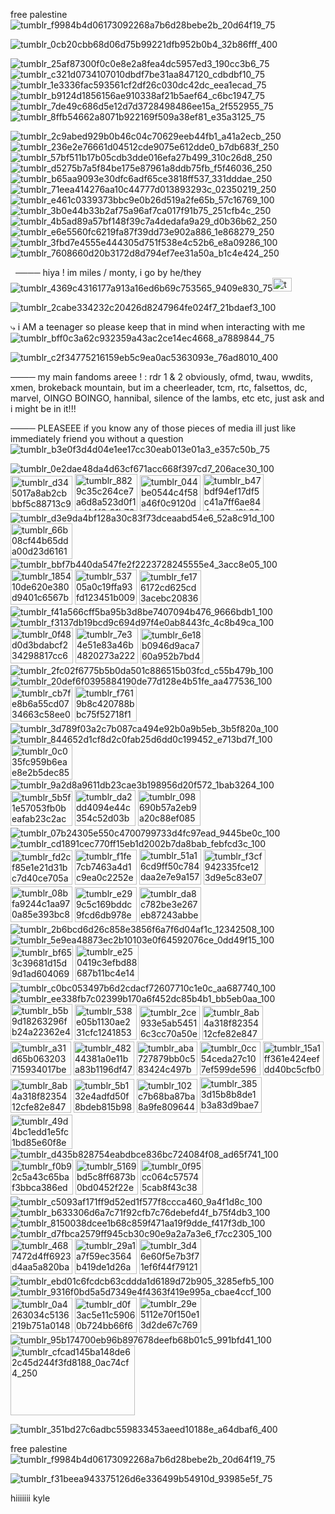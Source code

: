 free palestine![tumblr_f9984b4d06173092268a7b6d28bebe2b_20d64f19_75](https://github.com/user-attachments/assets/997cee90-82fb-4ec9-857f-db94c791c4d9)

![tumblr_0cb20cbb68d06d75b99221dfb952b0b4_32b86fff_400](https://github.com/user-attachments/assets/64f109cd-5af6-4f93-87a5-4c22e932f955)


![tumblr_25af87300f0c0e8e2a8fea4dc5957ed3_190cc3b6_75](https://github.com/user-attachments/assets/010d6632-db9f-4bd3-8075-ba6696b5ee0f)
![tumblr_c321d0734107010dbdf7be31aa847120_cdbdbf10_75](https://github.com/user-attachments/assets/83453b68-bea1-45e8-808b-6d86284f7294)
![tumblr_1e3336fac593561cf2df26c030dc42dc_eea1ecad_75](https://github.com/user-attachments/assets/f527f438-b456-4527-809a-d1bffc9e0419)
![tumblr_b9124d1856156ae910338af21b5aef64_c6bc1947_75](https://github.com/user-attachments/assets/66426de5-cf85-4d3b-b938-8fbd77c3a328)
![tumblr_7de49c686d5e12d7d3728498486ee15a_2f552955_75](https://github.com/user-attachments/assets/0113597d-63e5-4739-8431-e1e135e443d9)
![tumblr_8ffb54662a8071b922169f509a38ef81_e35a3125_75](https://github.com/user-attachments/assets/f331535a-14b4-4d44-8efe-b83b404834bb)

![tumblr_2c9abed929b0b46c04c70629eeb44fb1_a41a2ecb_250](https://github.com/user-attachments/assets/bf713aeb-26bb-418e-a550-053af93dd04a)
![tumblr_236e2e76661d04512cde9075e612dde0_b7db683f_250](https://github.com/user-attachments/assets/f70d6522-fd19-4684-9e20-156870371220)
![tumblr_57bf511b17b05cdb3dde016efa27b499_310c26d8_250](https://github.com/user-attachments/assets/b64e362b-b6bf-4dac-bd8d-2e9809641e80)
![tumblr_d5275b7a5f84be175e87961a8ddb75fb_f5f46036_250](https://github.com/user-attachments/assets/8bb46071-5e98-4860-bc6f-243f01f3b074)
![tumblr_b65aa9093e30dfc6adf65ce3818ff537_331dddae_250](https://github.com/user-attachments/assets/4e5fa1ab-6c3a-4814-ac20-add2faab1f4b)
![tumblr_71eea414276aa10c44777d013893293c_02350219_250](https://github.com/user-attachments/assets/14c7188b-4227-4121-9614-86141eb40946)
![tumblr_e461c0339373bbc9e0b26d519a2fe65b_57c16769_100](https://github.com/user-attachments/assets/662b1422-3d71-4ebe-bf40-01e4bfcccbf7)
![tumblr_3b0e44b33b2af75a96af7ca017f91b75_251cfb4c_250](https://github.com/user-attachments/assets/4af37524-d35f-4291-b0bf-dd69a1502e17) 
![tumblr_4b5ad89a57bf148f39c7a4dedafa9a29_d0b36b62_250](https://github.com/user-attachments/assets/81d4425c-2e75-4b60-9122-382586cc5977)
![tumblr_e6e5560fc6219fa87f39dd73e902a886_1e868279_250](https://github.com/user-attachments/assets/e2315353-76d7-43d5-b6a6-955f4b092d1c)
![tumblr_3fbd7e4555e444305d751f538e4c52b6_e8a09286_100](https://github.com/user-attachments/assets/51ffd335-1789-4e23-a674-a4e3374ef246)
![tumblr_7608660d20b3172d8d794ef7ee31a50a_b1c4e424_250](https://github.com/user-attachments/assets/a8918dba-b215-4a5e-8d94-c407bbbbe8ca)

    
         
         
    ──── hiya ! im miles / monty, i go by he/they![tumblr_4369c4316177a913a16ed6b69c753565_9409e830_75](https://github.com/user-attachments/assets/38256e0d-e639-43f5-a300-64d0bac37388)<img width="31" height="22" alt="tumblr_65764ddb066ee12a0cd036247d393ede_4d6550ea_75" src="https://github.com/user-attachments/assets/e9433c38-fe69-4cd3-9a57-5f2670ea1a40" />


   ![tumblr_2cabe334232c20426d8247964fe024f7_21bdaef3_100](https://github.com/user-attachments/assets/6c666844-789e-4056-9683-127699e9cb05)

 



 ⤷  i AM a teenager so please keep that in mind when interacting with me![tumblr_bff0c3a62c932359a43ac2ce14ec4668_a7889844_75](https://github.com/user-attachments/assets/859042b7-f7e0-4d2c-a42f-392c213b00d7)

 

![tumblr_c2f34775216159eb5c9ea0ac5363093e_76ad8010_400](https://github.com/user-attachments/assets/6ffedb9a-74bc-4a02-b9ad-4f72d420dd41)



──── my main fandoms areee ! : rdr 1 & 2 obviously, ofmd, twau, wwdits, xmen, brokeback mountain, but im a cheerleader, tcm, rtc, falsettos, dc, marvel, OINGO BOINGO, hannibal, silence of the lambs, etc etc, just ask and i might be in it!!!


──── PLEASEEE if you know any of those pieces of media ill just like immediately friend you without a question![tumblr_b3e0f3d4d04e1ee17cc30eab013e01a3_e357c50b_75](https://github.com/user-attachments/assets/b72e02f3-7e2e-4c24-bd71-46e35b5be9d7) 






![tumblr_0e2dae48da4d63cf671acc668f397cd7_206ace30_100](https://github.com/user-attachments/assets/e021cba5-1dd9-4359-81c4-09524b81b674) 
<img width="99" height="56" alt="tumblr_d345017a8ab2cbbbf5c88713c9bf886c_3430bc71_100" src="https://github.com/user-attachments/assets/5ef6dbec-df41-4528-b38c-3d6f437ad76c" /> 
<img width="100" height="59" alt="tumblr_8829c35c264ce7a6d8a523d0f1cd44f0_91b7651a_100" src="https://github.com/user-attachments/assets/63405ebf-8c9d-4be2-afda-7d03b8d82665" />
<img width="97" height="57" alt="tumblr_044be0544c4f58a46f0c9120da25c13c_f0113ac8_100" src="https://github.com/user-attachments/assets/cd712e27-dfc7-4b8d-be35-68bd4ef51d82" />
<img width="97" height="59" alt="tumblr_b47bdf94ef17df5c41a7ff6ae844ee97_d9b234ee_100" src="https://github.com/user-attachments/assets/2a16b30d-7e7c-4d54-b9b8-501e979dbdc0" />
![tumblr_d3e9da4bf128a30c83f73dceaabd54e6_52a8c91d_100](https://github.com/user-attachments/assets/7128b250-79cc-4595-9e5d-903908d07774)
<img width="99" height="57" alt="tumblr_66b08cf44b65dda00d23d616181a82dc_04ddfc10_100" src="https://github.com/user-attachments/assets/42dfcb15-496a-4da4-b83e-6ddf5a23cbfa" />
![tumblr_bbf7b440da547fe2f2223728245555e4_3acc8e05_100](https://github.com/user-attachments/assets/913db44e-742b-44fb-9f74-116031062c03)
<img width="99" height="56" alt="tumblr_185410de620e380d9401c6567b053d99_64dc22b3_100" src="https://github.com/user-attachments/assets/006d5e33-7da2-4303-81ff-5964c188809a" />
<img width="99" height="56" alt="tumblr_53705a0c19ffa93fd123451b00977027_b3273e1e_100" src="https://github.com/user-attachments/assets/1440191b-6bb6-47d1-bc19-2a2aa88871c1" />
<img width="99" height="55" alt="tumblr_fe176172cd625cd3acebc20836f182c8_1737db6a_100" src="https://github.com/user-attachments/assets/a4b50685-26ce-4466-bccc-b05f6209ed87" />
![tumblr_f41a566cff5ba95b3d8be7407094b476_9666bdb1_100](https://github.com/user-attachments/assets/d31878f2-8faf-4351-ad39-b51447ad77e9)
![tumblr_f3137db19bcd9c694d97f4e0ab8443fc_4c8b49ca_100](https://github.com/user-attachments/assets/9d854763-f634-4b7f-8d3f-9e19f6b55dfc)
<img width="100" height="57" alt="tumblr_0f48d0d3bdabcf234298817cc62714c6_d93f7984_100" src="https://github.com/user-attachments/assets/1f42caff-63d1-42e6-a35f-f45e1c554f58" />
<img width="100" height="57" alt="tumblr_7e34e51e83a46b4820273a2223972585_f863a0ed_100" src="https://github.com/user-attachments/assets/9dff61a1-042c-48e5-84fd-56840f9ed5b7" />
<img width="100" height="56" alt="tumblr_6e18b0946d9aca760a952b7bd4656647_01631241_100" src="https://github.com/user-attachments/assets/5500a29f-afc0-4d97-bcb8-93ea73407810" />
![tumblr_2fc02f6775b5b0da501c886515b03fcd_c55b479b_100](https://github.com/user-attachments/assets/068e4c91-710b-41aa-94ac-d5b851593784)
![tumblr_20def6f0395884190de77d128e4b51fe_aa477536_100](https://github.com/user-attachments/assets/93c58d54-8bf2-4093-897b-d00937973155)
<img width="99" height="56" alt="tumblr_cb7fe8b6a55cd0734663c58ee074db91_c2035403_100" src="https://github.com/user-attachments/assets/93eed645-d7f1-44b1-a46d-5d272f54af46" />
<img width="99" height="56" alt="tumblr_f7619b8c420788bbc75f52718f1e94f3_487a9d3c_100" src="https://github.com/user-attachments/assets/ed480ec3-ab21-4db4-8291-133a13f31a6e" />
![tumblr_3d789f03a2c7b087ca494e92b0a9b5eb_3b5f820a_100](https://github.com/user-attachments/assets/09100f51-c0ed-469c-b820-a7d12e5dedcc)
![tumblr_844652d1cf8d2c0fab25d6dd0c199452_e713bd7f_100](https://github.com/user-attachments/assets/203439bd-2e4e-402e-b50e-974da8e54de1)
<img width="99" height="56" alt="tumblr_0c035fc959b6eae8e2b5dec85580bd55_c14b1147_100" src="https://github.com/user-attachments/assets/c46d43af-182c-4104-b2c8-ef7d003a411d" />
![tumblr_9a2d8a9611db23cae3b198956d20f572_1bab3264_100](https://github.com/user-attachments/assets/a9a73a65-5c9a-4253-afcb-e0de27679b0e)
<img width="99" height="56" alt="tumblr_5b5f1e57053fb0beafab23c2accee9c5_4ececeaa_100" src="https://github.com/user-attachments/assets/ac46f407-4e2d-49fd-8d02-16a8824c689a" />
<img width="97" height="57" alt="tumblr_da2dd4094e44c354c52d03b3ba8a6ecc_4effcdc9_100" src="https://github.com/user-attachments/assets/46c4ff78-b915-4af2-9217-5d12f8201bb6" />
<img width="100" height="57" alt="tumblr_098690b57a2eb9a20c88ef08503da81e_f8f3250a_100" src="https://github.com/user-attachments/assets/67ea6252-9ad6-4555-8898-9c3b2736af37" />
![tumblr_07b24305e550c4700799733d4fc97ead_9445be0c_100](https://github.com/user-attachments/assets/45a27c29-e179-46c3-9375-f0d18d061b11)
![tumblr_cd1891cec770ff15eb1d2002b7da8bab_febfcd3c_100](https://github.com/user-attachments/assets/66ad4df4-cf5e-42f2-bb0e-4ea37a5b0adf)
<img width="99" height="55" alt="tumblr_fd2cf85e1e21d31bc7d40ce705a2f65c_56ff6aff_100" src="https://github.com/user-attachments/assets/ffd37183-27cd-4804-9192-be365d273412" />
<img width="99" height="56" alt="tumblr_f1fe7cb7463a4d1c9ea0c2252e900e0f_46a09dd1_100" src="https://github.com/user-attachments/assets/0a7e2911-b518-4dcf-8565-c5b69324739f" />
<img width="99" height="57" alt="tumblr_51a16cd9ff50c784daa2e7e9a1573847_2cb1efc6_100" src="https://github.com/user-attachments/assets/992e337d-5d4c-4bdd-b47d-0c58792b0a25" />
<img width="99" height="56" alt="tumblr_f3cf942335fce123d9e5c83e07b1c03d_8b912f04_100" src="https://github.com/user-attachments/assets/d16bcce1-50a1-4bd4-8e61-9f24e576fb32" />
<img width="99" height="57" alt="tumblr_08bfa9244c1aa970a85e393bc83d8e9a_3c95906d_100" src="https://github.com/user-attachments/assets/5ddc2628-7d97-403e-b393-1f301d4ed420" />
<img width="99" height="56" alt="tumblr_e299c5c169bddc9fcd6db978e6f07e8e_f41b71eb_100" src="https://github.com/user-attachments/assets/6e159fd8-9fcf-4478-ae33-bb853738c747" />
<img width="99" height="56" alt="tumblr_da8c782be3e267eb87243abbef0d7e3d_289595e7_100" src="https://github.com/user-attachments/assets/3fe0be7f-31b1-48fe-b940-207d104adfeb" />
![tumblr_2b6bcd6d26c858e3856f6a7f6d04af1c_12342508_100](https://github.com/user-attachments/assets/56d29359-02f3-41c3-8e9e-be9eb8aeb41e)
![tumblr_5e9ea48873ec2b10103e0f64592076ce_0dd49f15_100](https://github.com/user-attachments/assets/c564eeb2-1ac0-4eb8-9ff6-d714a7e02e55)
<img width="100" height="56" alt="tumblr_bf653c39681d15d9d1ad604069183d6f_83c9b854_100" src="https://github.com/user-attachments/assets/f1e5b4d7-da78-4410-88a2-41b9ef8e0506" />
<img width="101" height="57" alt="tumblr_e250419c3efbd88687b11bc4e1457b71_eb4bf158_250" src="https://github.com/user-attachments/assets/af3fb2c2-cba8-448a-95ec-425cd7b78f58" />
![tumblr_c0bc053497b6d2cdacf72607710c1e0c_aa687740_100](https://github.com/user-attachments/assets/36973364-f33a-4651-98ce-159abaf8e307)
![tumblr_ee338fb7c02399b170a6f452dc85b4b1_bb5eb0aa_100](https://github.com/user-attachments/assets/f48c7cef-a3d0-4180-833f-9b815cd8ecad)
<img width="99" height="57" alt="tumblr_b5b9d18263296fb24a22362e4cf4969d_8e00e11b_100" src="https://github.com/user-attachments/assets/7b74975e-f5d7-4cb5-89a7-c0995b2a3961" />
<img width="99" height="56" alt="tumblr_538e05b1130ae231cfc1241853d33857_b8c4e138_100" src="https://github.com/user-attachments/assets/2efd9fbf-770a-4542-8439-cd4f1bb3a3d9" />
<img width="97" height="54" alt="tumblr_2ce933e5ab54516c3cc70a50ecbe4ebf_b7346279_100" src="https://github.com/user-attachments/assets/d82c91f0-3a8e-4325-8699-51844a5443cf" />
<img width="97" height="54" alt="tumblr_8ab4a318f8235412cfe82e847aa93e93_483e42f2_100" src="https://github.com/user-attachments/assets/f8de97ca-0902-4ce4-8ae0-5fcc8a4a87a0" />
<img width="97" height="54" alt="tumblr_a31d65b063203715934017be83ef7188_d7c7119a_100" src="https://github.com/user-attachments/assets/bdd48a61-d67b-4c9a-babd-060f8ae260d9" />
<img width="97" height="54" alt="tumblr_48244381a0e11ba83b1196df47339e73_dc6e3d80_100" src="https://github.com/user-attachments/assets/f51603d2-ad0f-4df1-862c-9ff852097e99" />
<img width="97" height="54" alt="tumblr_aba727879bb0c583424c497b4323919e_44f21385_100" src="https://github.com/user-attachments/assets/c6cda40c-a8a5-4fdc-86df-00e239d5e461" />
<img width="97" height="54" alt="tumblr_0cc54ceda27c107ef599de5960b6fb14_04d8f580_100" src="https://github.com/user-attachments/assets/abb7f53b-b017-4e18-96b1-5fbb89f120b7" />
<img width="97" height="54" alt="tumblr_15a1ff361e424eefdd40bc5cfb001f83_0a2ef001_100" src="https://github.com/user-attachments/assets/2ee7c0eb-79a7-44df-9e5e-51d09f8705d9" />
<img width="97" height="54" alt="tumblr_8ab4a318f8235412cfe82e847aa93e93_483e42f2_100" src="https://github.com/user-attachments/assets/6a2271d6-f297-4901-90c0-3c6e622857c0" />
<img width="97" height="54" alt="tumblr_5b132e4adfd50f8bdeb815b9845f3b9d_522ae940_100" src="https://github.com/user-attachments/assets/f2ec0619-9c16-4186-bba5-569275c4920c" />
<img width="97" height="54" alt="tumblr_102c7b68ba87ba8a9fe809644a5fe071_16313605_100" src="https://github.com/user-attachments/assets/aad68adc-db79-4aef-ae68-ecd9b1e0286a" />
<img width="99" height="57" alt="tumblr_3853d15b8b8de1b3a83d9bae70784b1e_f44c7dc2_100" src="https://github.com/user-attachments/assets/c633e9ed-3253-4905-8b9a-3da8d1e4408d" />
<img width="99" height="55" alt="tumblr_49d4bc1edd1e5fc1bd85e60f8ededcc9_b145bcdc_100" src="https://github.com/user-attachments/assets/be2b4c13-ad35-49e3-9d7e-563ea9d9bb3e" />
![tumblr_d435b828754eabdbce836bc724084f08_ad65f741_100](https://github.com/user-attachments/assets/50f83546-2eec-4070-a0e0-5948b5982ebb)
<img width="100" height="56" alt="tumblr_f0b92c5a43c65baf3bbca386ed01805a_3f6514fc_100" src="https://github.com/user-attachments/assets/3736eb29-2370-44b0-a908-fbcd0f670501" />
<img width="100" height="56" alt="tumblr_5169bd5c8ff6873b0bd0452f22e9efd3_152efbe0_100" src="https://github.com/user-attachments/assets/57a5842b-85f4-412c-94e2-d4556a3eb037" />
<img width="100" height="56" alt="tumblr_0f95cc064c575745cab8f43c38361e0a_d976a915_100" src="https://github.com/user-attachments/assets/b9f918c6-90a9-4f8b-80e1-32fab30aba96" />
![tumblr_c5093af171ff9d52ed1f577f8ccca460_9a4f1d8c_100](https://github.com/user-attachments/assets/deb0dea7-ff4e-4db2-af69-16734fb7d0f7)
![tumblr_b633306d6a7c71f92cfb7c76debefd4f_b75f4db3_100](https://github.com/user-attachments/assets/f66ceca5-6cf4-4bfc-9e1b-0dc6fc8d2a01)
![tumblr_8150038dcee1b68c859f471aa19f9dde_f417f3db_100](https://github.com/user-attachments/assets/e4a175a0-356d-4689-9b1d-fcc66fc03347)
![tumblr_d7fbca2579ff945cb30c90e9a2a7a3e6_f7cc2305_100](https://github.com/user-attachments/assets/6d8de695-667c-475b-8fa5-ec06ff7ffe4e)
<img width="99" height="56" alt="tumblr_4687472d4ff6923d4aa5a820ba3df44f_e8e963af_100" src="https://github.com/user-attachments/assets/73c9bbf9-6abb-4375-a57a-9ddb49040e76" />
<img width="99" height="56" alt="tumblr_29a1a7f59ec3564b419de1d26ad3243b_4c65dcd5_100" src="https://github.com/user-attachments/assets/86196efb-a192-4e99-b132-8f8fa3c9b93d" />
<img width="99" height="56" alt="tumblr_3d46e60f5e7b3f71ef6f44f79121ee13_aceec7db_100" src="https://github.com/user-attachments/assets/525bd592-1b47-43ea-8271-681a4f0a5fc7" />
![tumblr_ebd01c6fcdcb63cddda1d6189d72b905_3285efb5_100](https://github.com/user-attachments/assets/0ce8ace8-50e5-45a3-bf3b-55503f879c08)
![tumblr_9316f0bd5a5d7349e4f4363f419e995a_cbae4ccf_100](https://github.com/user-attachments/assets/a3ea19f4-66ec-4b8a-b1e3-6c1632edad3c)
<img width="99" height="56" alt="tumblr_0a4263034c5136219b751a014802fb0e_23a52b3e_100" src="https://github.com/user-attachments/assets/a3ebf01e-299e-46b5-ae13-116d6c474320" />
<img width="99" height="56" alt="tumblr_d0f3ac5e11c59060b724bb66f681ecd3_745ba25a_100" src="https://github.com/user-attachments/assets/2a83fe80-3554-46c9-b1a1-b11646710b7c" />
<img width="99" height="57" alt="tumblr_29e5112e70f150e13d2de67c769549da_0a1b3b5a_100" src="https://github.com/user-attachments/assets/eea8af53-c7e2-4a7a-be04-52db3b1ef3fb" />
![tumblr_95b174700eb96b897678deefb68b01c5_991bfd41_100](https://github.com/user-attachments/assets/35ab6d4a-2d76-4879-8709-1998d3661dc5)
<img width="199" height="112" alt="tumblr_cfcad145ba148de62c45d244f3fd8188_0ac74cf4_250" src="https://github.com/user-attachments/assets/eaaa925e-2472-445d-abfe-70cf6827cefe" />

![tumblr_351bd27c6adbc559833453aeed10188e_a64dbaf6_400](https://github.com/user-attachments/assets/d091bc12-c942-4768-9330-24afe474d5fb)

free palestine![tumblr_f9984b4d06173092268a7b6d28bebe2b_20d64f19_75](https://github.com/user-attachments/assets/997cee90-82fb-4ec9-857f-db94c791c4d9)


![tumblr_f31beea943375126d6e336499b54910d_93985e5f_75](https://github.com/user-attachments/assets/ad1aeb7d-01cf-4971-b6fa-2e527970a3b3)


hiiiiiii kyle

